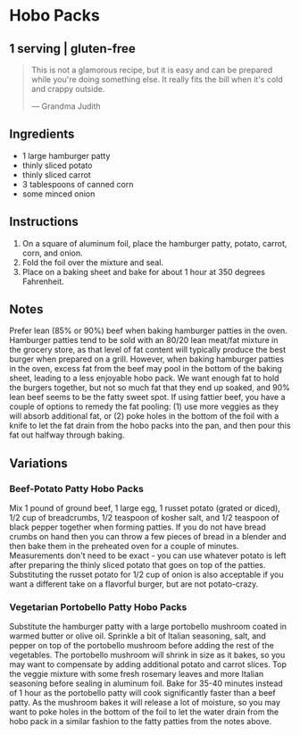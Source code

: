 # Hobo Packs

## 1 serving | gluten-free

> This is not a glamorous recipe, but it is easy and can be prepared while
> you're doing something else. It really fits the bill when it's cold and
> crappy outside.
>
> — Grandma Judith

## Ingredients

+ 1 large hamburger patty
+ thinly sliced potato
+ thinly sliced carrot
+ 3 tablespoons of canned corn
+ some minced onion

## Instructions

1. On a square of aluminum foil, place the hamburger patty, potato, carrot,
   corn, and onion.
2. Fold the foil over the mixture and seal.
3. Place on a baking sheet and bake for about 1 hour at 350 degrees Fahrenheit.

## Notes

Prefer lean (85% or 90%) beef when baking hamburger patties in the oven.
Hamburger patties tend to be sold with an 80/20 lean meat/fat mixture in the
grocery store, as that level of fat content will typically produce the best
burger when prepared on a grill. However, when baking hamburger patties in the
oven, excess fat from the beef may pool in the bottom of the baking sheet,
leading to a less enjoyable hobo pack. We want enough fat to hold the burgers
together, but not so much fat that they end up soaked, and 90% lean beef seems
to be the fatty sweet spot. If using fattier beef, you have a couple of options
to remedy the fat pooling: (1) use more veggies as they will absorb additional
fat, or (2) poke holes in the bottom of the foil with a knife to let the fat
drain from the hobo packs into the pan, and then pour this fat out halfway
through baking.

## Variations

### Beef-Potato Patty Hobo Packs

Mix 1 pound of ground beef, 1 large egg, 1 russet potato (grated or diced), 1/2
cup of breadcrumbs, 1/2 teaspoon of kosher salt, and 1/2 teaspoon of black
pepper together when forming patties. If you do not have bread crumbs on hand
then you can throw a few pieces of bread in a blender and then bake them in the
preheated oven for a couple of minutes. Measurements don't need to be exact -
you can use whatever potato is left after preparing the thinly sliced potato
that goes on top of the patties. Substituting the russet potato for 1/2 cup of
onion is also acceptable if you want a different take on a flavorful burger,
but are not potato-crazy.

### Vegetarian Portobello Patty Hobo Packs

Substitute the hamburger patty with a large portobello mushroom coated in
warmed butter or olive oil. Sprinkle a bit of Italian seasoning, salt, and
pepper on top of the portobello mushroom before adding the rest of the
vegetables. The portobello mushroom will shrink in size as it bakes, so you may
want to compensate by adding additional potato and carrot slices. Top the
veggie mixture with some fresh rosemary leaves and more Italian seasoning
before sealing in aluminum foil. Bake for 35-40 minutes instead of 1 hour as
the portobello patty will cook significantly faster than a beef patty. As the
mushroom bakes it will release a lot of moisture, so you may want to poke holes
in the bottom of the foil to let the water drain from the hobo pack in a
similar fashion to the fatty patties from the notes above.
